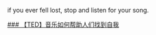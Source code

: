 if you ever fell lost, stop and listen for your song.

[### 【TED】音乐如何帮助人们找到自我](https://open.163.com/movie/2018/11/G/6/MDUTNKL1O_MDUTNSAG6.html)
